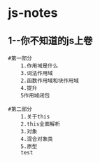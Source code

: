 # js-notes

## 1--你不知道的js上卷

	#第一部分
		1.作用域是什么
		3.词法作用域
		2.函数作用域和块作用域
		4.提升
		5作用域闭包

	#第二部分
		1.关于this
		2.this全面解析
		3.对象
		4.混合对象类
		5.原型
		test
